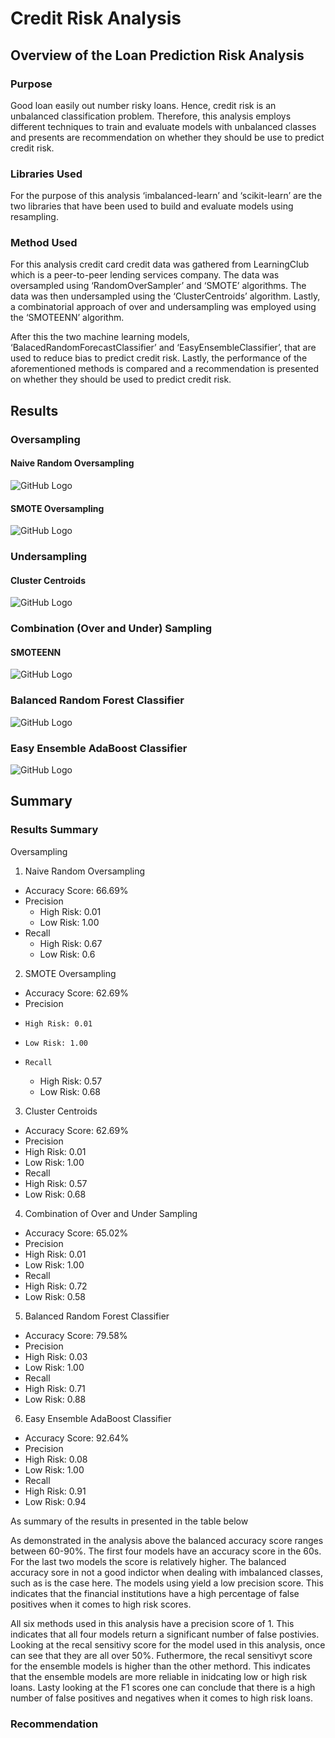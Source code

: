 # Credit Risk Analysis

## Overview of the Loan Prediction Risk Analysis
### Purpose
Good loan easily out number risky loans. Hence, credit risk is an unbalanced classification problem. Therefore, this analysis employs different techniques to train and evaluate models with unbalanced classes and presents are recommendation on whether they should be use to predict credit risk.
### Libraries Used
For the purpose of this analysis ‘imbalanced-learn’ and ‘scikit-learn’ are the two libraries that have been used to build and evaluate models using resampling.
### Method Used
For this analysis credit card credit data was gathered from LearningClub which is a peer-to-peer lending services company. The data was oversampled using ‘RandomOverSampler’ and ‘SMOTE’ algorithms. The data was then undersampled using the ‘ClusterCentroids’ algorithm. Lastly, a combinatorial approach of over and undersampling was employed using the ‘SMOTEENN’ algorithm.

After this the two machine learning models, ‘BalacedRandomForecastClassifier’ and ‘EasyEnsembleClassifier’, that are used to reduce bias to predict credit risk. Lastly, the performance of the aforementioned methods is compared and a recommendation is presented on whether they should be used to predict credit risk.

## Results


### Oversampling 
#### Naive Random Oversampling
![GitHub Logo](https://github.com/shayanafzal/Credit_Risk_Analysis/blob/6c3a8edc51765ccc3237991d1767dd922d2d62ce/Resources/Naive%20Random%20Oversampling.png)
#### SMOTE Oversampling
![GitHub Logo](https://github.com/shayanafzal/Credit_Risk_Analysis/blob/6c3a8edc51765ccc3237991d1767dd922d2d62ce/Resources/SMOTE%20Oversampling.png)

### Undersampling
#### Cluster Centroids
![GitHub Logo](https://github.com/shayanafzal/Credit_Risk_Analysis/blob/6c3a8edc51765ccc3237991d1767dd922d2d62ce/Resources/Undersampling%20ClusterCentroids.png)

### Combination (Over and Under) Sampling
#### SMOTEENN
![GitHub Logo](https://github.com/shayanafzal/Credit_Risk_Analysis/blob/6c3a8edc51765ccc3237991d1767dd922d2d62ce/Resources/Combination%20Smoteenn.png)

### Balanced Random Forest Classifier
![GitHub Logo](https://github.com/shayanafzal/Credit_Risk_Analysis/blob/6c3a8edc51765ccc3237991d1767dd922d2d62ce/Resources/Balanced%20Random%20Forest%20Classifier.png)
### Easy Ensemble AdaBoost Classifier
![GitHub Logo](https://github.com/shayanafzal/Credit_Risk_Analysis/blob/6c3a8edc51765ccc3237991d1767dd922d2d62ce/Resources/Easy%20Ensemble%20AdaBoost%20Classifier.png)

## Summary
### Results Summary




Oversampling 
1.	Naive Random Oversampling
*   Accuracy Score: 66.69%
*   Precision
    * High Risk: 0.01
    * Low Risk: 1.00
*   Recall
    *	High Risk: 0.67
    *	Low Risk: 0.6



2.	SMOTE Oversampling
*  Accuracy Score: 62.69%
*  Precision
*     High Risk: 0.01
*     Low Risk: 1.00
*     Recall
    *	 High Risk: 0.57
    *	 Low Risk: 0.68

3. Cluster Centroids
*	Accuracy Score: 62.69%
*	Precision
   *	High Risk: 0.01
   *	Low Risk: 1.00
*	Recall
   *	High Risk: 0.57
   *	Low Risk: 0.68

4. Combination of Over and Under Sampling
*	Accuracy Score: 65.02%
*	Precision
   *	High Risk: 0.01
   *	Low Risk: 1.00
*	Recall
   *	High Risk: 0.72
   *	Low Risk: 0.58

5. Balanced Random Forest Classifier
*	Accuracy Score: 79.58%
*	Precision
   *	High Risk: 0.03
   *	Low Risk: 1.00
*	Recall
   *	High Risk: 0.71
   *	Low Risk: 0.88

6. Easy Ensemble AdaBoost Classifier
*	Accuracy Score: 92.64%
*	Precision
   *	High Risk: 0.08
   *	Low Risk: 1.00
*	Recall
   *	High Risk: 0.91
   *	Low Risk: 0.94






As summary of the results in presented in the table below

As demonstrated in the analysis above the balanced accuracy score ranges between 60-90%. The first four models have an accuracy score in the 60s. For the last two models the score is relatively higher. The balanced accuracy sore in not a good indictor when dealing with imbalanced classes, such as is the case here. The models using yield a low precision score. This indicates that the financial institutions have a high percentage of false positives when it comes to high risk scores. 

All six methods used in this analysis have a precision score of 1. This indicates that all four models return a significant number of false postivies. Looking at the recal sensitivy score for the model used in this analysis, once can see that they are all over 50%. Futhermore, the recal sensitivyt score for the ensemble models is higher than the other methord. This indicates that the ensemble models are more reliable in inidcating low or high risk loans. Lasty looking at the F1 scores one can conclude that there is a high number of false positives and negatives when it comes to high risk loans.  


  


### Recommendation



